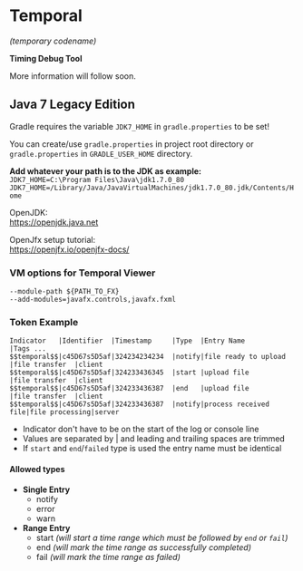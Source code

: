 # Temporal
_(temporary codename)_

**Timing Debug Tool**

More information will follow soon.

## Java 7 Legacy Edition
Gradle requires the variable `JDK7_HOME` in `gradle.properties` to be set!

You can create/use `gradle.properties` in project root directory or `gradle.properties` in `GRADLE_USER_HOME` directory.

**Add whatever your path is to the JDK as example:**<br>
`JDK7_HOME=C:\Program Files\Java\jdk1.7.0_80`<br>
`JDK7_HOME=/Library/Java/JavaVirtualMachines/jdk1.7.0_80.jdk/Contents/Home`



OpenJDK:<br>
https://openjdk.java.net

OpenJfx setup tutorial:<br>
https://openjfx.io/openjfx-docs/

### VM options for Temporal Viewer
```
--module-path ${PATH_TO_FX}
--add-modules=javafx.controls,javafx.fxml
```

### Token Example
```
Indicator   |Identifier  |Timestamp     |Type  |Entry Name           |Tags ...
$$temporal$$|c45D67s5D5af|324234234234  |notify|file ready to upload |file transfer  |client
$$temporal$$|c45D67s5D5af|324233436345  |start |upload file          |file transfer  |client
$$temporal$$|c45D67s5D5af|324233436387  |end   |upload file          |file transfer  |client
$$temporal$$|c45D67s5D5af|324233436387  |notify|process received file|file processing|server
```
*  Indicator don't have to be on the start of the log or console line
*  Values are separated by | and leading and trailing spaces are trimmed
*  If `start` and `end`/`failed` type is used the entry name must be identical

#### Allowed types
* **Single Entry**
  * notify
  * error
  * warn
* **Range Entry**
  * start _(will start a time range which must be followed by `end` or `fail`)_
  * end _(will mark the time range as successfully completed)_
  * fail _(will mark the time range as failed)_